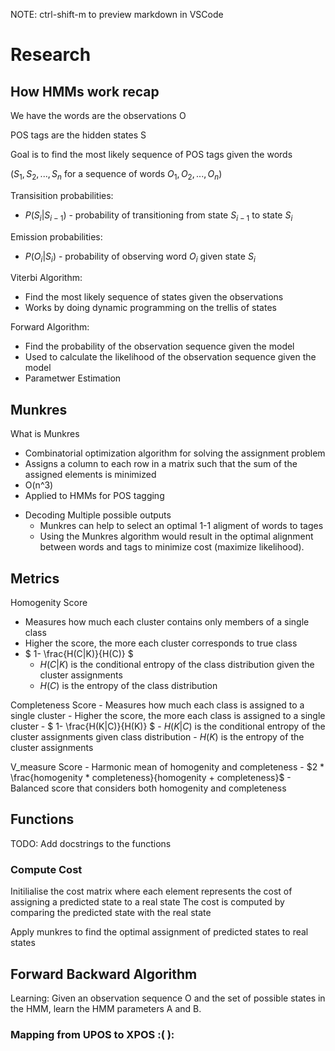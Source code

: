 NOTE: ctrl-shift-m to preview markdown in VSCode

# Research 




## How HMMs work recap

We have the words are the observations O

POS tags are the hidden states S

Goal is to find the most likely sequence of POS tags given the words

 ($S_1, S_2, ..., S_n$ for a sequence of words $O_1, O_2, ..., O_n$)

Transisition probabilities:
* $P(S_i | S_{i-1})$ - probability of transitioning from state $S_{i-1}$ to state $S_i$

Emission probabilities:
* $P(O_i | S_i)$ - probability of observing word $O_i$ given state $S_i$

Viterbi Algorithm:
* Find the most likely sequence of states given the observations
* Works by doing dynamic programming on the trellis of states

Forward Algorithm:
* Find the probability of the observation sequence given the model
* Used to calculate the likelihood of the observation sequence given the model
* Parametwer Estimation


## Munkres

What is Munkres
- Combinatorial optimization algorithm for solving the assignment problem
- Assigns a column to each row in a matrix such that the sum of the assigned elements is minimized
- O(n^3)
- Applied to HMMs for POS tagging

* Decoding Multiple possible outputs
  * Munkres can help to select an optimal 1-1 aligment of words to tages
  * Using the Munkres algorithm would result in the optimal alignment between words and tags to minimize cost (maximize likelihood).


## Metrics

Homogenity Score
  - Measures how much each cluster contains only members of a single class
  - Higher the score, the more each cluster corresponds to  true class
  - $ 1- \frac{H(C|K)}{H(C)} $
    - $H(C|K)$ is the conditional entropy of the class distribution given the cluster assignments
    - $H(C)$ is the entropy of the class distribution

Completeness Score
    - Measures how much each class is assigned to a single cluster
    - Higher the score, the more each class is assigned to a single cluster
    - $ 1- \frac{H(K|C)}{H(K)} $
        - $H(K|C)$ is the conditional entropy of the cluster assignments given class distribution
        - $H(K)$ is the entropy of the cluster assignments


V_measure Score
    - Harmonic mean of homogenity and completeness
    - $2 * \frac{homogenity * completeness}{homogenity + completeness}$
    - Balanced score that considers both homogenity and completeness

## Functions
TODO: Add docstrings to the functions

### Compute Cost
Initilialise the cost matrix where each element represents the cost of assigning a predicted state to a real state
The cost is computed by comparing the predicted state with the real state

Apply munkres to find the optimal assignment of predicted states to real states


## Forward Backward Algorithm

Learning: Given an observation sequence O and the set of possible
states in the HMM, learn the HMM parameters A and B.




### Mapping from UPOS to XPOS :(                     ):
